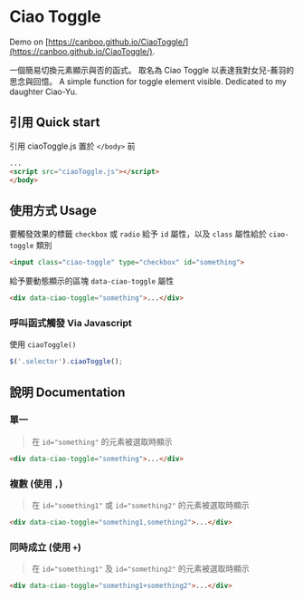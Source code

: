 Ciao Toggle
=====
Demo on [https://canboo.github.io/CiaoToggle/](https://canboo.github.io/CiaoToggle/).

一個簡易切換元素顯示與否的函式。
取名為 Ciao Toggle 以表達我對女兒-蕎羽的思念與回憶。
A simple function for toggle element visible.
Dedicated to my daughter Ciao-Yu.


## 引用 Quick start

引用 ciaoToggle.js 置於 `</body>` 前
``` html
...
<script src="ciaoToggle.js"></script>
</body>
```


## 使用方式 Usage

要觸發效果的標籤 `checkbox` 或 `radio` 給予 `id` 屬性，以及 `class` 屬性給於 `ciao-toggle` 類別
``` html
<input class="ciao-toggle" type="checkbox" id="something">
```

給予要動態顯示的區塊 `data-ciao-toggle` 屬性
``` html
<div data-ciao-toggle="something">...</div>
```

### 呼叫函式觸發 Via Javascript
使用 `ciaoToggle()`
```js
$('.selector').ciaoToggle();
```


## 說明 Documentation

### 單一
> 在 `id="something"` 的元素被選取時顯示
``` html
<div data-ciao-toggle="something">...</div>
```

### 複數 (使用 `,`)
> 在 `id="something1"` 或 `id="something2"` 的元素被選取時顯示
``` html
<div data-ciao-toggle="something1,something2">...</div>
```

### 同時成立 (使用 `+`)
> 在 `id="something1"` 及 `id="something2"` 的元素被選取時顯示
``` html
<div data-ciao-toggle="something1+something2">...</div>
```
